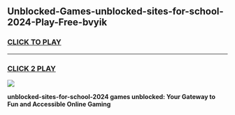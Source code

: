 
## Unblocked-Games-unblocked-sites-for-school-2024-Play-Free-bvyik
<h3>
<a href="https://premium76.site?title=unblocked-sites-for-school-2024&ref=23A">CLICK TO PLAY</a></h3>
<hr>

<h3>
<a href="https://premium76.site?title=unblocked-sites-for-school-2024&ref=23A">CLICK 2 PLAY</a>
  
</h3>

<a href="https://premium76.site?title=unblocked-sites-for-school-2024&ref=23A"><img src="https://clearcache.store/games.png"></a>


**unblocked-sites-for-school-2024 games unblocked: Your Gateway to Fun and Accessible Online Gaming**
